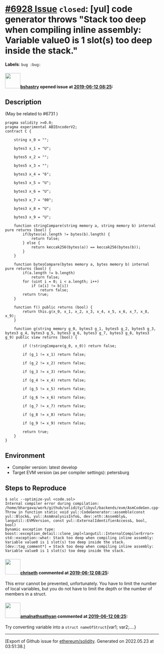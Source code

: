 # [\#6928 Issue](https://github.com/ethereum/solidity/issues/6928) `closed`: [yul] code generator throws "Stack too deep when compiling inline assembly: Variable value0 is 1 slot(s) too deep inside the stack."
**Labels**: `bug :bug:`


#### <img src="https://avatars.githubusercontent.com/u/2388185?v=4" width="50">[bshastry](https://github.com/bshastry) opened issue at [2019-06-12 08:25](https://github.com/ethereum/solidity/issues/6928):

<!--## Prerequisites

- First, many thanks for taking part in the community. We really appreciate that.
- We realize there is a lot of information requested here. We ask only that you do your best to provide as much information as possible so we can better help you.
- Support questions are better asked in one of the following locations:
	- [Solidity chat](https://gitter.im/ethereum/solidity)
	- [Stack Overflow](https://ethereum.stackexchange.com/)
- Ensure the issue isn't already reported.
- The issue should be reproducible with the latest solidity version; however, this isn't a hard requirement and being reproducible with an older version is sufficient.
-->

## Description

(May be related to #6731 )

```
pragma solidity >=0.0;
pragma experimental ABIEncoderV2;
contract C {

	string x_0 = "";

	bytes3 x_1 = "U";

	bytes5 x_2 = "";

	bytes5 x_3 = "";

	bytes3 x_4 = "6";

	bytes3 x_5 = "U";

	bytes3 x_6 = "U";

	bytes3 x_7 = "00";

	bytes3 x_8 = "U";

	bytes3 x_9 = "U";

	function stringCompare(string memory a, string memory b) internal pure returns (bool) {
		if(bytes(a).length != bytes(b).length) {
			return false;
		} else {
			return keccak256(bytes(a)) == keccak256(bytes(b));
		}
	}
	
	function bytesCompare(bytes memory a, bytes memory b) internal pure returns (bool) {
		if(a.length != b.length)
			return false;
		for (uint i = 0; i < a.length; i++)
			if (a[i] != b[i])
				return false;
		return true;
	}
	
	function f() public returns (bool) {
		return this.g(x_0, x_1, x_2, x_3, x_4, x_5, x_6, x_7, x_8, x_9);
	}
	
	function g(string memory g_0, bytes3 g_1, bytes5 g_2, bytes5 g_3, bytes3 g_4, bytes3 g_5, bytes3 g_6, bytes3 g_7, bytes3 g_8, bytes3 g_9) public view returns (bool) {
		
		if (!stringCompare(g_0, x_0)) return false;
				
		if (g_1 != x_1) return false;
				
		if (g_2 != x_2) return false;
				
		if (g_3 != x_3) return false;
				
		if (g_4 != x_4) return false;
				
		if (g_5 != x_5) return false;
				
		if (g_6 != x_6) return false;
				
		if (g_7 != x_7) return false;
				
		if (g_8 != x_8) return false;
				
		if (g_9 != x_9) return false;
				
		return true;
	}
}
```

## Environment

- Compiler version: latest develop
- Target EVM version (as per compiler settings): petersburg

## Steps to Reproduce

```
$ solc --optimize-yul <code.sol>
Internal compiler error during compilation:
/home/bhargava/work/github/solidity/libyul/backends/evm/AsmCodeGen.cpp(209): Throw in function static void yul::CodeGenerator::assemble(const yul::Block&, yul::AsmAnalysisInfo&, dev::eth::Assembly&, langutil::EVMVersion, const yul::ExternalIdentifierAccess&, bool, bool)
Dynamic exception type: boost::exception_detail::clone_impl<langutil::InternalCompilerError>
std::exception::what: Stack too deep when compiling inline assembly: Variable value0 is 1 slot(s) too deep inside the stack.
[dev::tag_comment*] = Stack too deep when compiling inline assembly: Variable value0 is 1 slot(s) too deep inside the stack.
```

#### <img src="https://avatars.githubusercontent.com/u/9073706?v=4" width="50">[chriseth](https://github.com/chriseth) commented at [2019-06-12 08:25](https://github.com/ethereum/solidity/issues/6928#issuecomment-502655940):

This error cannot be prevented, unfortunately. You have to limit the number of local variables, but you do not have to limit the depth or the number of members in a struct.

#### <img src="https://avatars.githubusercontent.com/u/19988098?u=98d6ef05ac6582ef7d5c4ec2142da65b53623042&v=4" width="50">[amalnathsathyan](https://github.com/amalnathsathyan) commented at [2019-06-12 08:25](https://github.com/ethereum/solidity/issues/6928#issuecomment-877971663):

Try converting variable into a 
`struct nameOfStruct`{var1; var2;....}


-------------------------------------------------------------------------------



[Export of Github issue for [ethereum/solidity](https://github.com/ethereum/solidity). Generated on 2022.05.23 at 03:51:38.]
